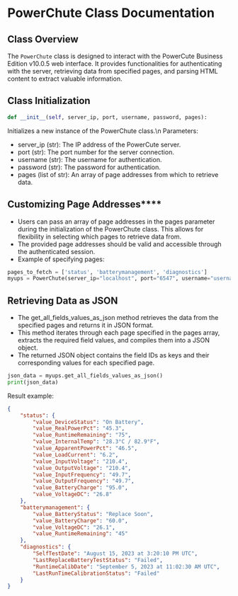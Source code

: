 # PowerChute Class Documentation

## Class Overview

The `PowerChute` class is designed to interact with the PowerCute Business Edition v10.0.5 web interface. It provides functionalities for authenticating with the server, retrieving data from specified pages, and parsing HTML content to extract valuable information.

## Class Initialization

```python
def __init__(self, server_ip, port, username, password, pages):
```

Initializes a new instance of the PowerChute class.\n
Parameters:
- server_ip (str): The IP address of the PowerCute server.
- port (str): The port number for the server connection.
- username (str): The username for authentication.
- password (str): The password for authentication.
- pages (list of str): An array of page addresses from which to retrieve data.

## Customizing Page Addresses****
- Users can pass an array of page addresses in the pages parameter during the initialization of the PowerChute class. This allows for flexibility in selecting which pages to retrieve data from.
- The provided page addresses should be valid and accessible through the authenticated session.
- Example of specifying pages:

```python
pages_to_fetch = ['status', 'batterymanagement', 'diagnostics']
myups = PowerChute(server_ip="localhost", port="6547", username="username", password="password", pages=pages_to_fetch)
```

## Retrieving Data as JSON
- The get_all_fields_values_as_json method retrieves the data from the specified pages and returns it in JSON format.
- This method iterates through each page specified in the pages array, extracts the required field values, and compiles them into a JSON object.
- The returned JSON object contains the field IDs as keys and their corresponding values for each specified page.

```python
json_data = myups.get_all_fields_values_as_json()
print(json_data)
```
Result example:
```json
{
    "status": {
        "value_DeviceStatus": "On Battery",
        "value_RealPowerPct": "45.3",
        "value_RuntimeRemaining": "75",
        "value_InternalTemp": "28.3°C / 82.9°F",
        "value_ApparentPowerPct": "46.5",
        "value_LoadCurrent": "6.2",
        "value_InputVoltage": "210.4",
        "value_OutputVoltage": "210.4",
        "value_InputFrequency": "49.7",
        "value_OutputFrequency": "49.7",
        "value_BatteryCharge": "95.0",
        "value_VoltageDC": "26.8"
    },
    "batterymanagement": {
        "value_BatteryStatus": "Replace Soon",
        "value_BatteryCharge": "60.0",
        "value_VoltageDC": "26.1",
        "value_RuntimeRemaining": "45"
    },
    "diagnostics": {
        "SelfTestDate": "August 15, 2023 at 3:20:10 PM UTC",
        "LastReplaceBatteryTestStatus": "Failed",
        "RuntimeCalibDate": "September 5, 2023 at 11:02:30 AM UTC",
        "LastRunTimeCalibrationStatus": "Failed"
    }
}
```
